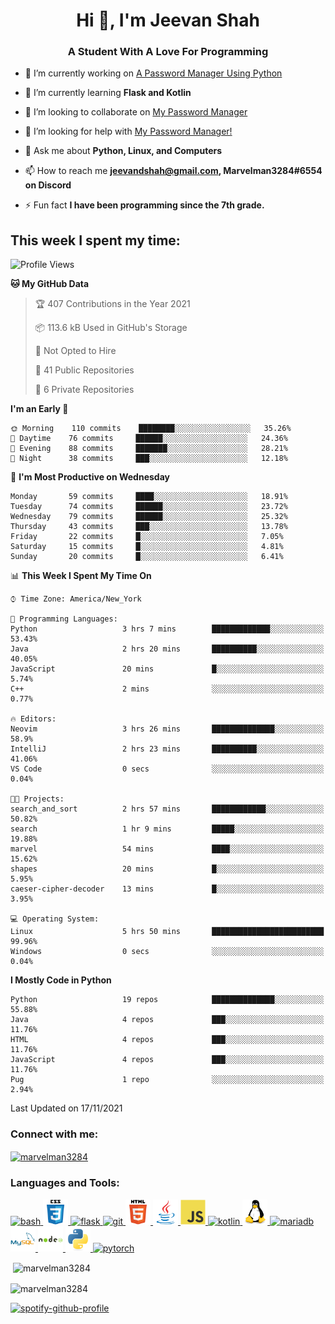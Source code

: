 <h1 align="center">Hi 👋, I'm Jeevan Shah</h1>
<h3 align="center">A Student With A Love For Programming</h3>

- 🔭 I’m currently working on [A Password Manager Using Python](https://github.com/marvelman3284/Python-Password-Manager)

- 🌱 I’m currently learning **Flask and Kotlin**

- 👯 I’m looking to collaborate on [My Password Manager](https://github.com/marvelman3284/Python-Password-Manager)

- 🤝 I’m looking for help with [My Password Manager!](https://github.com/marvelman3284/Python-Password-Manager)

- 💬 Ask me about **Python, Linux, and Computers**

- 📫 How to reach me **jeevandshah@gmail.com, Marvelman3284#6554 on Discord**

- ⚡ Fun fact **I have been programming since the 7th grade.**

## This week I spent my time:

<!--START_SECTION:waka-->
![Profile Views](http://img.shields.io/badge/Profile%20Views-0-blue)

**🐱 My GitHub Data** 

> 🏆 407 Contributions in the Year 2021
 > 
> 📦 113.6 kB Used in GitHub's Storage 
 > 
> 🚫 Not Opted to Hire
 > 
> 📜 41 Public Repositories 
 > 
> 🔑 6 Private Repositories  
 > 
**I'm an Early 🐤** 

```text
🌞 Morning    110 commits    ████████░░░░░░░░░░░░░░░░░   35.26% 
🌆 Daytime    76 commits     ██████░░░░░░░░░░░░░░░░░░░   24.36% 
🌃 Evening    88 commits     ███████░░░░░░░░░░░░░░░░░░   28.21% 
🌙 Night      38 commits     ███░░░░░░░░░░░░░░░░░░░░░░   12.18%

```
📅 **I'm Most Productive on Wednesday** 

```text
Monday       59 commits     ████░░░░░░░░░░░░░░░░░░░░░   18.91% 
Tuesday      74 commits     ██████░░░░░░░░░░░░░░░░░░░   23.72% 
Wednesday    79 commits     ██████░░░░░░░░░░░░░░░░░░░   25.32% 
Thursday     43 commits     ███░░░░░░░░░░░░░░░░░░░░░░   13.78% 
Friday       22 commits     █░░░░░░░░░░░░░░░░░░░░░░░░   7.05% 
Saturday     15 commits     █░░░░░░░░░░░░░░░░░░░░░░░░   4.81% 
Sunday       20 commits     █░░░░░░░░░░░░░░░░░░░░░░░░   6.41%

```


📊 **This Week I Spent My Time On** 

```text
⌚︎ Time Zone: America/New_York

💬 Programming Languages: 
Python                   3 hrs 7 mins        █████████████░░░░░░░░░░░░   53.43% 
Java                     2 hrs 20 mins       ██████████░░░░░░░░░░░░░░░   40.05% 
JavaScript               20 mins             █░░░░░░░░░░░░░░░░░░░░░░░░   5.74% 
C++                      2 mins              ░░░░░░░░░░░░░░░░░░░░░░░░░   0.77%

🔥 Editors: 
Neovim                   3 hrs 26 mins       ██████████████░░░░░░░░░░░   58.9% 
IntelliJ                 2 hrs 23 mins       ██████████░░░░░░░░░░░░░░░   41.06% 
VS Code                  0 secs              ░░░░░░░░░░░░░░░░░░░░░░░░░   0.04%

🐱‍💻 Projects: 
search_and_sort          2 hrs 57 mins       ████████████░░░░░░░░░░░░░   50.82% 
search                   1 hr 9 mins         █████░░░░░░░░░░░░░░░░░░░░   19.88% 
marvel                   54 mins             ████░░░░░░░░░░░░░░░░░░░░░   15.62% 
shapes                   20 mins             █░░░░░░░░░░░░░░░░░░░░░░░░   5.95% 
caeser-cipher-decoder    13 mins             █░░░░░░░░░░░░░░░░░░░░░░░░   3.95%

💻 Operating System: 
Linux                    5 hrs 50 mins       █████████████████████████   99.96% 
Windows                  0 secs              ░░░░░░░░░░░░░░░░░░░░░░░░░   0.04%

```

**I Mostly Code in Python** 

```text
Python                   19 repos            ██████████████░░░░░░░░░░░   55.88% 
Java                     4 repos             ███░░░░░░░░░░░░░░░░░░░░░░   11.76% 
HTML                     4 repos             ███░░░░░░░░░░░░░░░░░░░░░░   11.76% 
JavaScript               4 repos             ███░░░░░░░░░░░░░░░░░░░░░░   11.76% 
Pug                      1 repo              ░░░░░░░░░░░░░░░░░░░░░░░░░   2.94%

```



 Last Updated on 17/11/2021
<!--END_SECTION:waka-->

<h3 align="left">Connect with me:</h3>
<p align="left">
<a href="https://twitter.com/marvelman3284" target="blank"><img align="center" src="https://cdn.jsdelivr.net/npm/simple-icons@3.0.1/icons/twitter.svg" alt="marvelman3284" height="30" width="40" /></a>
</p>

<h3 align="left">Languages and Tools:</h3>
<p align="left"> <a href="https://www.gnu.org/software/bash/" target="_blank"> <img src="https://www.vectorlogo.zone/logos/gnu_bash/gnu_bash-icon.svg" alt="bash" width="40" height="40"/> </a> <a href="https://www.w3schools.com/css/" target="_blank"> <img src="https://raw.githubusercontent.com/devicons/devicon/master/icons/css3/css3-original-wordmark.svg" alt="css3" width="40" height="40"/> </a> <a href="https://flask.palletsprojects.com/" target="_blank"> <img src="https://www.vectorlogo.zone/logos/pocoo_flask/pocoo_flask-icon.svg" alt="flask" width="40" height="40"/> </a> <a href="https://git-scm.com/" target="_blank"> <img src="https://www.vectorlogo.zone/logos/git-scm/git-scm-icon.svg" alt="git" width="40" height="40"/> </a> <a href="https://www.w3.org/html/" target="_blank"> <img src="https://raw.githubusercontent.com/devicons/devicon/master/icons/html5/html5-original-wordmark.svg" alt="html5" width="40" height="40"/> </a> <a href="https://www.java.com" target="_blank"> <img src="https://raw.githubusercontent.com/devicons/devicon/master/icons/java/java-original.svg" alt="java" width="40" height="40"/> </a> <a href="https://developer.mozilla.org/en-US/docs/Web/JavaScript" target="_blank"> <img src="https://raw.githubusercontent.com/devicons/devicon/master/icons/javascript/javascript-original.svg" alt="javascript" width="40" height="40"/> </a> <a href="https://kotlinlang.org" target="_blank"> <img src="https://www.vectorlogo.zone/logos/kotlinlang/kotlinlang-icon.svg" alt="kotlin" width="40" height="40"/> </a> <a href="https://www.linux.org/" target="_blank"> <img src="https://raw.githubusercontent.com/devicons/devicon/master/icons/linux/linux-original.svg" alt="linux" width="40" height="40"/> </a> <a href="https://mariadb.org/" target="_blank"> <img src="https://www.vectorlogo.zone/logos/mariadb/mariadb-icon.svg" alt="mariadb" width="40" height="40"/> </a> <a href="https://www.mysql.com/" target="_blank"> <img src="https://raw.githubusercontent.com/devicons/devicon/master/icons/mysql/mysql-original-wordmark.svg" alt="mysql" width="40" height="40"/> </a> <a href="https://nodejs.org" target="_blank"> <img src="https://raw.githubusercontent.com/devicons/devicon/master/icons/nodejs/nodejs-original-wordmark.svg" alt="nodejs" width="40" height="40"/> </a> <a href="https://www.python.org" target="_blank"> <img src="https://raw.githubusercontent.com/devicons/devicon/master/icons/python/python-original.svg" alt="python" width="40" height="40"/> </a> <a href="https://pytorch.org/" target="_blank"> <img src="https://www.vectorlogo.zone/logos/pytorch/pytorch-icon.svg" alt="pytorch" width="40" height="40"/> </a> </p>


<p>&nbsp;<img align="center" src="https://github-readme-stats.vercel.app/api?username=marvelman3284&show_icons=true&locale=en&theme=blue-green" alt="marvelman3284" /></p>

<p><img align="center" src="https://github-readme-streak-stats.herokuapp.com/?user=marvelman3284&theme=blue-green" alt="marvelman3284" /></p>


[![spotify-github-profile](https://spotify-github-profile.vercel.app/api/view?uid=lp0lvf5zzesrwq2hdzmfnkjsq&cover_image=true&theme=default)](https://github.com/kittinan/spotify-github-profile)
